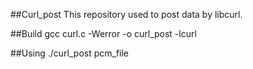 ##Curl_post
This repository used to post data by libcurl.

##Build
gcc curl.c -Werror -o curl_post -lcurl

##Using
./curl_post pcm_file
